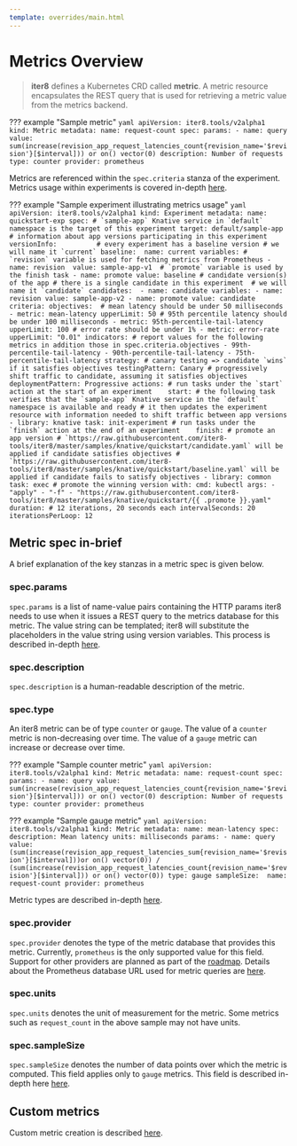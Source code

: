 ```yaml
---
template: overrides/main.html
---
```


# Metrics Overview

> **iter8** defines a Kubernetes CRD called **metric**. A metric resource encapsulates the REST query that is used for retrieving a metric value from the metrics backend.

??? example "Sample metric"
    ```yaml
    apiVersion: iter8.tools/v2alpha1
    kind: Metric
    metadata:
    name: request-count
    spec:
    params:
    - name: query
      value: sum(increase(revision_app_request_latencies_count{revision_name='$revision'}[$interval])) or on() vector(0)
    description: Number of requests
    type: counter
    provider: prometheus
    ```

Metrics are referenced within the `spec.criteria` stanza of the experiment. Metrics usage within experiments is covered in-depth [here](/usage/metrics/using-metrics).

??? example "Sample experiment illustrating metrics usage"
    ```yaml
    apiVersion: iter8.tools/v2alpha1
    kind: Experiment
    metadata:
      name: quickstart-exp
    spec:
      # `sample-app` Knative service in `default` namespace is the target of this experiment
      target: default/sample-app
      # information about app versions participating in this experiment
      versionInfo:         
        # every experiment has a baseline version
        # we will name it `current`
        baseline: 
          name: current
          variables:
          # `revision` variable is used for fetching metrics from Prometheus
          - name: revision 
            value: sample-app-v1 
          # `promote` variable is used by the finish task
          - name: promote
            value: baseline
        # candidate version(s) of the app
        # there is a single candidate in this experiment 
        # we will name it `candidate`
        candidates: 
        - name: candidate
          variables:
          - name: revision
            value: sample-app-v2
          - name: promote
            value: candidate 
      criteria:
        objectives: 
        # mean latency should be under 50 milliseconds
        - metric: mean-latency
          upperLimit: 50
        # 95th percentile latency should be under 100 milliseconds
        - metric: 95th-percentile-tail-latency
          upperLimit: 100
        # error rate should be under 1%
        - metric: error-rate
          upperLimit: "0.01"
        indicators:
        # report values for the following metrics in addition those in spec.criteria.objectives
        - 99th-percentile-tail-latency
        - 90th-percentile-tail-latency
        - 75th-percentile-tail-latency
      strategy:
        # canary testing => candidate `wins` if it satisfies objectives
        testingPattern: Canary
        # progressively shift traffic to candidate, assuming it satisfies objectives
        deploymentPattern: Progressive
        actions:
          # run tasks under the `start` action at the start of an experiment   
          start:
          # the following task verifies that the `sample-app` Knative service in the `default` namespace is available and ready
          # it then updates the experiment resource with information needed to shift traffic between app versions
          - library: knative
            task: init-experiment
          # run tasks under the `finish` action at the end of an experiment   
          finish:
          # promote an app version
          # `https://raw.githubusercontent.com/iter8-tools/iter8/master/samples/knative/quickstart/candidate.yaml` will be applied if candidate satisfies objectives
          # `https://raw.githubusercontent.com/iter8-tools/iter8/master/samples/knative/quickstart/baseline.yaml` will be applied if candidate fails to satisfy objectives
          - library: common
            task: exec # promote the winning version
            with:
              cmd: kubectl
              args:
              - "apply"
              - "-f"
              - "https://raw.githubusercontent.com/iter8-tools/iter8/master/samples/knative/quickstart/{{ .promote }}.yaml"
      duration: # 12 iterations, 20 seconds each
        intervalSeconds: 20
        iterationsPerLoop: 12
    ```

## Metric spec in-brief
A brief explanation of the key stanzas in a metric spec is given below.

### spec.params
`spec.params` is a list of name-value pairs containing the HTTP params iter8 needs to use when it issues a REST query to the metrics database for this metric. The value string can be templated; iter8 will substitute the placeholders in the value string using version variables. This process is described in-depth [here](/usage/metrics/params).

### spec.description
`spec.description` is a human-readable description of the metric.

### spec.type
An iter8 metric can be of type `counter` or `gauge`. The value of a `counter` metric is non-decreasing over time. The value of a `gauge` metric can increase or decrease over time. 

??? example "Sample counter metric"
    ```yaml
    apiVersion: iter8.tools/v2alpha1
    kind: Metric
    metadata:
    name: request-count
    spec:
    params:
    - name: query
      value: sum(increase(revision_app_request_latencies_count{revision_name='$revision'}[$interval])) or on() vector(0)
    description: Number of requests
    type: counter
    provider: prometheus
    ```

??? example "Sample gauge metric"
    ```yaml
    apiVersion: iter8.tools/v2alpha1
    kind: Metric
    metadata:
    name: mean-latency
    spec:
    description: Mean latency
    units: milliseconds
    params:
    - name: query
      value: (sum(increase(revision_app_request_latencies_sum{revision_name='$revision'}[$interval]))or on() vector(0)) / (sum(increase(revision_app_request_latencies_count{revision_name='$revision'}[$interval])) or on() vector(0))
    type: gauge
    sampleSize: 
      name: request-count
    provider: prometheus
    ```

Metric types are described in-depth [here](/usage/metrics/counter-and-gauge-metrics).

### spec.provider
`spec.provider` denotes the type of the metric database that provides this metric. Currently, `prometheus` is the only supported value for this field. Support for other providers are planned as part of the [roadmap](/roadmap). Details about the Prometheus database URL used for metric queries are [here](/usage/metrics/metric-databases).

### spec.units
`spec.units` denotes the unit of measurement for the metric. Some metrics such as `request_count` in the above sample may not have units.

### spec.sampleSize
`spec.sampleSize` denotes the number of data points over which the metric is computed. This field applies only to `gauge` metrics. This field is described in-depth here [here](/usage/metrics/counter-and-gauge-metrics).

## Custom metrics
Custom metric creation is described [here](/usage/metrics/custom-metrics).
